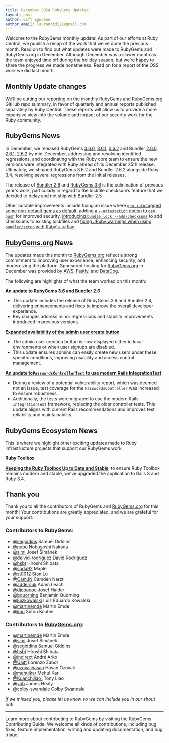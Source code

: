 ```yaml
---
title: December 2024 RubyGems Updates
layout: post
author: Gift Egwuenu
author_email: laurandidi21@gmail.com
---
```


Welcome to the RubyGems monthly update! As part of our efforts at Ruby Central, we publish a recap of the work that we’ve done the previous month. Read on to find out what updates were made to RubyGems and RubyGems.org in December. Although December was a slower month as the team enjoyed time off during the holiday season, but we’re happy to share the progress we made nonetheless. Read on for a report of the OSS work we did last month. 

## Monthly Update changes

We’ll be cutting our reporting on the monthly RubyGems and RubyGems.org GitHub repo summary, in favor of quarterly and annual reports published separately by Ruby Central. These reports will allow us to provide a more expansive view into the volume and impact of our security work for the Ruby community.

## RubyGems News

In December, we released RubyGems [3.6.0](https://github.com/rubygems/rubygems/blob/master/CHANGELOG.md#360--2024-12-16), [3.6.1](https://github.com/rubygems/rubygems/blob/master/CHANGELOG.md#361--2024-12-17), [3.6.2](https://github.com/rubygems/rubygems/blob/master/CHANGELOG.md#362--2024-12-23) and Bundler [2.6.0](https://github.com/rubygems/rubygems/blob/master/bundler/CHANGELOG.md#260-december-16-2024), [2.6.1](https://github.com/rubygems/rubygems/blob/master/bundler/CHANGELOG.md#261-december-17-2024), [2.6.2](https://github.com/rubygems/rubygems/blob/master/bundler/CHANGELOG.md#262-december-23-2024) by mid-December, addressing and resolving identified regressions, and coordinating with the Ruby core team to ensure the new versions were integrated with Ruby ahead of its December 25th release. Ultimately, we shipped RubyGems 3.6.2 and Bundler 2.6.2 alongside Ruby 3.4, resolving several regressions from the initial releases.

The release of [Bundler 2.6](https://bundler.io/blog/2024/12/19/bundler-v2-6.html) and [RubyGems 3.6](https://blog.rubygems.org/2024/12/16/3.6.0-released.html) is the culmination of previous year's work, particularly in regard to the lockfile checksum’s feature that we decided to delay and not ship with Bundler 2.5. 

Other notable improvements include fixing an issue where [`gem info` tagged some non-default gems as default](https://github.com/rubygems/rubygems/pull/8321), adding [a `--attestation` option to `gem push`](https://github.com/rubygems/rubygems/pull/8239) for improved security, [introducing `bundle lock --add-checksums`](https://bundler.io/blog/2024/12/19/bundler-v2-6.html) to add checksums to existing lockfiles and [fixing JRuby warnings when using `bundler/setup` with Ruby's `-w` flag](https://github.com/rubygems/rubygems/pull/8205).

## [RubyGems.org](http://rubygems.org/) News

The updates made this month to [RubyGems.org](http://rubygems.org/) reflect a strong commitment to improving user experience, enhancing security, and modernizing the platform. Sponsored hosting for [RubyGems.org](http://rubygems.org/) in December was provided by [AWS](https://aws.amazon.com/?ref=rubycentral.org), [Fastly](https://www.fastly.com/?ref=rubycentral.org), and [DataDog](https://www.datadoghq.com/?ref=rubycentral.org).

The following are highlights of what the team worked on this month:

[**An update to RubyGems 3.6 and Bundler 2.6**](https://github.com/rubygems/rubygems.org/pull/5349)

- This update includes the release of RubyGems 3.6 and Bundler 2.6, delivering enhancements and fixes to improve the overall developer experience.
- Key changes address minor regressions and stability improvements introduced in previous versions.

[**Expanded availability of the admin user create button**](https://github.com/rubygems/rubygems.org/pull/5312)

- The admin user creation button is now displayed either in local environments or when user signups are disabled.
- This update ensures admins can easily create new users under these specific conditions, improving usability and access control management.

[**An update to`PasswordsControllerTest`** **to use modern Rails IntegrationTest**](https://github.com/rubygems/rubygems.org/pull/5291)

- During a review of a potential vulnerability report, which was deemed not an issue, test coverage for the `PasswordsController` was increased to ensure robustness.
- Additionally, the tests were migrated to use the modern Rails `IntegrationTest` framework, replacing the older controller tests. This update aligns with current Rails recommendations and improves test reliability and maintainability.

## **RubyGems Ecosystem News**

This is where we highlight other exciting updates made to Ruby infrastructure projects that support our RubyGems work.

**Ruby Toolbox**

[**Keeping the Ruby Toolbox Up to Date and Stable**](https://github.com/rubytoolbox/rubytoolbox/pull/1524): to ensure Ruby Toolbox remains modern and stable, we’ve upgraded the application to Rails 8 and Ruby 3.4.

## Thank you

Thank you to all the contributors of RubyGems and [RubyGems.org](http://rubygems.org/) for this month! Your contributions are greatly appreciated, and we are grateful for your support.

### Contributors to RubyGems:

- [@segiddins](https://github.com/segiddins) Samuel Giddins
- [@nobu](https://github.com/nobu) Nobuyoshi Nakada
- [@simi](https://github.com/simi) Josef Šimánek
- [@deivid-rodriguez](https://github.com/deivid-rodriguez) David Rodríguez
- [@hsbt](https://github.com/hsbt) Hiroshi Shibata
- [@soda92](https://github.com/soda92) Maple
- [@st0012](https://github.com/st0012) Stan Lo
- [@CamJN](https://github.com/CamJN) Camden Narzt
- [@addersuk](https://github.com/addersuk) Adam Leach
- [@djoooooe](https://github.com/djoooooe) Josef Haider
- [@bquorning](https://github.com/bquorning) Benjamin Quorning
- [@luizkowalski](https://github.com/luizkowalski) Luiz Eduardo Kowalski
- [@martinemde](https://github.com/martinemde) Martin Emde
- [@kou](https://github.com/kou) Sutou Kouhei

### Contributors to [RubyGems.org](http://rubygems.org/):

- [@martinemde](https://github.com/martinemde) Martin Emde
- [@simi](https://github.com/simi) Josef Šimánek
- [@segiddins](https://github.com/segiddins) Samuel Giddins
- [@hsbt](https://github.com/hsbt) Hiroshi Shibata
- [@indirect](https://github.com/indirect) André Arko
- [@Uaitt](https://github.com/Uaitt) Lorenzo Zabot
- [@ozovalihasan](https://github.com/ozovalihasan) Hasan Özovalı
- [@mehulkar](https://github.com/mehulkar) Mehul Kar
- [@Kuanchiliao1](https://github.com/Kuanchiliao1) Tony Liao
- [@yob](https://github.com/yob) James Healy
- [@colby-swandale](https://github.com/colby-swandale) Colby Swandale

*If we missed you, please let us know so we can include you in our shout out!*

---
Learn more about contributing to RubyGems by visiting the RubyGems Contributing Guide. We welcome all kinds of contributions, including bug fixes, feature implementation, writing and updating documentation, and bug triage.